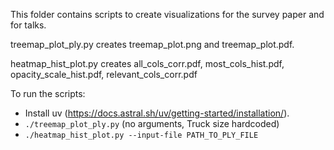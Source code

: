 This folder contains scripts to create visualizations for the survey paper and for talks.

treemap_plot_ply.py creates treemap_plot.png and treemap_plot.pdf.

heatmap_hist_plot.py creates all_cols_corr.pdf, most_cols_hist.pdf, opacity_scale_hist.pdf, relevant_cols_corr.pdf

To run the scripts:
- Install uv (https://docs.astral.sh/uv/getting-started/installation/).
- `./treemap_plot_ply.py` (no arguments, Truck size hardcoded)
- `./heatmap_hist_plot.py --input-file PATH_TO_PLY_FILE`


